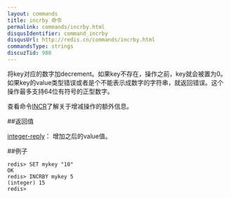 ```yaml
---
layout: commands
title: incrby 命令
permalink: commands/incrby.html
disqusIdentifier: command_incrby
disqusUrl: http://redis.cn/commands/incrby.html
commandsType: strings
discuzTid: 988
---
```


将key对应的数字加decrement。如果key不存在，操作之前，key就会被置为0。如果key的value类型错误或者是个不能表示成数字的字符串，就返回错误。这个操作最多支持64位有符号的正型数字。

查看命令[INCR](/commands/incr.html)了解关于增减操作的额外信息。

##返回值

[integer-reply](/topics/protocol.html#integer-reply)：
增加之后的value值。

##例子

	redis> SET mykey "10"
	OK
	redis> INCRBY mykey 5
	(integer) 15
	redis> 
